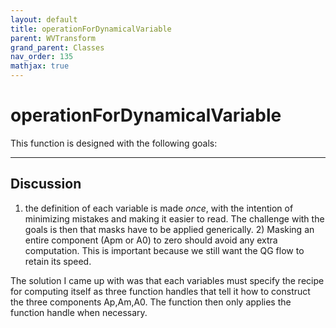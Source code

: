 ```yaml
---
layout: default
title: operationForDynamicalVariable
parent: WVTransform
grand_parent: Classes
nav_order: 135
mathjax: true
---
```


#  operationForDynamicalVariable

This function is designed with the following goals:


---

## Discussion
1) the definition of each variable is made *once*, with the intention
    of minimizing mistakes and making it easier to read. The challenge with
    the goals is then that masks have to be applied generically.
    2) Masking an entire component (Apm or A0) to zero should avoid any
    extra computation. This is important because we still want the QG flow
    to retain its speed.
 
  The solution I came up with was that each variables must specify the
  recipe for computing itself as three function handles that tell it how to
  construct the three components Ap,Am,A0. The function then only applies
  the function handle when necessary.
